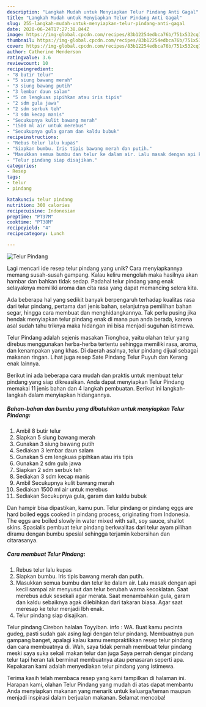 ```yaml
---
description: "Langkah Mudah untuk Menyiapkan Telur Pindang Anti Gagal"
title: "Langkah Mudah untuk Menyiapkan Telur Pindang Anti Gagal"
slug: 255-langkah-mudah-untuk-menyiapkan-telur-pindang-anti-gagal
date: 2020-06-24T17:27:38.844Z
image: https://img-global.cpcdn.com/recipes/83b12254edbca76b/751x532cq70/telur-pindang-foto-resep-utama.jpg
thumbnail: https://img-global.cpcdn.com/recipes/83b12254edbca76b/751x532cq70/telur-pindang-foto-resep-utama.jpg
cover: https://img-global.cpcdn.com/recipes/83b12254edbca76b/751x532cq70/telur-pindang-foto-resep-utama.jpg
author: Catherine Henderson
ratingvalue: 3.6
reviewcount: 10
recipeingredient:
- "8 butir telur"
- "5 siung bawang merah"
- "3 siung bawang putih"
- "3 lembar daun salam"
- "5 cm lengkuas pipihkan atau iris tipis"
- "2 sdm gula jawa"
- "2 sdm serbuk teh"
- "3 sdm kecap manis"
- "Secukupnya kulit bawang merah"
- "1500 ml air untuk merebus"
- "Secukupnya gula garam dan kaldu bubuk"
recipeinstructions:
- "Rebus telur lalu kupas"
- "Siapkan bumbu. Iris tipis bawang merah dan putih."
- "Masukkan semua bumbu dan telur ke dalam air. Lalu masak dengan api kecil sampai air menyusut dan telur berubah warna kecoklatan. Saat merebus aduk sesekali agar merata. Saat menambahkan gula, garam dan kaldu sebaiknya agak dilebihkan dari takaran biasa. Agar saat meresap ke telur menjadi lbh enak."
- "Telur pindang siap disajikan."
categories:
- Resep
tags:
- telur
- pindang

katakunci: telur pindang 
nutrition: 300 calories
recipecuisine: Indonesian
preptime: "PT37M"
cooktime: "PT38M"
recipeyield: "4"
recipecategory: Lunch

---
```



![Telur Pindang](https://img-global.cpcdn.com/recipes/83b12254edbca76b/751x532cq70/telur-pindang-foto-resep-utama.jpg)

Lagi mencari ide resep telur pindang yang unik? Cara menyiapkannya memang susah-susah gampang. Kalau keliru mengolah maka hasilnya akan hambar dan bahkan tidak sedap. Padahal telur pindang yang enak selayaknya memiliki aroma dan cita rasa yang dapat memancing selera kita.

Ada beberapa hal yang sedikit banyak berpengaruh terhadap kualitas rasa dari telur pindang, pertama dari jenis bahan, selanjutnya pemilihan bahan segar, hingga cara membuat dan menghidangkannya. Tak perlu pusing jika hendak menyiapkan telur pindang enak di mana pun anda berada, karena asal sudah tahu triknya maka hidangan ini bisa menjadi suguhan istimewa.

Telur Pindang adalah sejenis masakan Tionghoa, yaitu olahan telur yang direbus menggunakan herba-herba tertentu sehingga memiliki rasa, aroma, dan kenampakan yang khas. Di daerah asalnya, telur pindang dijual sebagai makanan ringan. Lihat juga resep Sate Pindang Telur Puyuh dan Kerang enak lainnya.


Berikut ini ada beberapa cara mudah dan praktis untuk membuat telur pindang yang siap dikreasikan. Anda dapat menyiapkan Telur Pindang memakai 11 jenis bahan dan 4 langkah pembuatan. Berikut ini langkah-langkah dalam menyiapkan hidangannya.

<!--inarticleads1-->

##### Bahan-bahan dan bumbu yang dibutuhkan untuk menyiapkan Telur Pindang:

1. Ambil 8 butir telur
1. Siapkan 5 siung bawang merah
1. Gunakan 3 siung bawang putih
1. Sediakan 3 lembar daun salam
1. Gunakan 5 cm lengkuas pipihkan atau iris tipis
1. Gunakan 2 sdm gula jawa
1. Siapkan 2 sdm serbuk teh
1. Sediakan 3 sdm kecap manis
1. Ambil Secukupnya kulit bawang merah
1. Sediakan 1500 ml air untuk merebus
1. Sediakan Secukupnya gula, garam dan kaldu bubuk


Dan hampir bisa dipastikan, kamu pun. Telur pindang or pindang eggs are hard boiled eggs cooked in pindang process, originating from Indonesia. The eggs are boiled slowly in water mixed with salt, soy sauce, shallot skins. Spasialis pembuat telur pindang berkwalitas dari telur ayam pilihan diramu dengan bumbu spesial sehingga terjamin kebersihan dan citarasanya. 

<!--inarticleads2-->

##### Cara membuat Telur Pindang:

1. Rebus telur lalu kupas
1. Siapkan bumbu. Iris tipis bawang merah dan putih.
1. Masukkan semua bumbu dan telur ke dalam air. Lalu masak dengan api kecil sampai air menyusut dan telur berubah warna kecoklatan. Saat merebus aduk sesekali agar merata. Saat menambahkan gula, garam dan kaldu sebaiknya agak dilebihkan dari takaran biasa. Agar saat meresap ke telur menjadi lbh enak.
1. Telur pindang siap disajikan.


Telur pindang Cirebon halalan Toyyiban. info : WA. Buat kamu pecinta gudeg, pasti sudah gak asing lagi dengan telur pindang. Membuatnya pun gampang banget, apalagi kalau kamu mempraktikkan resep telur pindang dan cara membuatnya di. Wah, saya tidak pernah membuat telur pindang meski saya suka sekali makan telur dan juga Saya pernah dengar pindang telur tapi heran tak berminat membuatnya atau penasaran seperti apa. Kepakaran kami adalah menyediakan telur pindang yang istimewa. 

Terima kasih telah membaca resep yang kami tampilkan di halaman ini. Harapan kami, olahan Telur Pindang yang mudah di atas dapat membantu Anda menyiapkan makanan yang menarik untuk keluarga/teman maupun menjadi inspirasi dalam berjualan makanan. Selamat mencoba!
